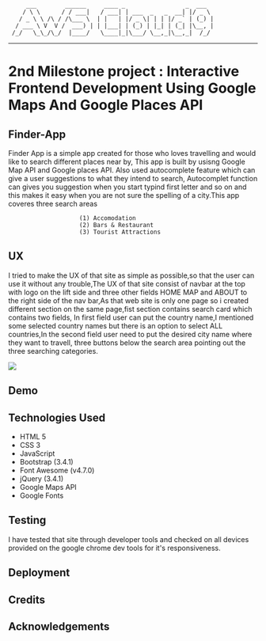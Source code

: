          ___        ______     ____ _                 _  ___  
        / \ \      / / ___|   / ___| | ___  _   _  __| |/ _ \ 
       / _ \ \ /\ / /\___ \  | |   | |/ _ \| | | |/ _` | (_) |
      / ___ \ V  V /  ___) | | |___| | (_) | |_| | (_| |\__, |
     /_/   \_\_/\_/  |____/   \____|_|\___/ \__,_|\__,_|  /_/ 
 ----------------------------------------------------------------- 


#  2nd Milestone project : Interactive Frontend Development Using Google Maps And Google Places API

## Finder-App

Finder App is a simple app created for those who loves travelling and would like to search different places near by,
This app is built by usisng Google Map API and Google places API. 
Also used autocomplete feature which can give a user suggestions to what they intend to search,
Autocomplet function can gives you suggestion when you start typind first letter and so on and this makes it
easy when you are not sure the spelling of a city.This app coveres three search areas 
                       
                        (1) Accomodation 
                        (2) Bars & Restaurant 
                        (3) Tourist Attractions
                        
## UX

I tried to make the UX of that site as simple as possible,so that the user can use it without any trouble,The UX of that site consist of navbar at the top with logo on the lift side and three other fields HOME MAP and ABOUT to the
right side of the nav bar,As that web site is only one page so i created different section on the same page,fist section contains 
search card which contains two fields, In first field user can put the country name,I mentioned some selected country names but
there is an option to select ALL countries,In the second field user need to put the desired city name where they want to travell,
three buttons below the search area pointing out the three searching categories.

<img src="(../imgs/navbar.jpg)">



## Demo


## Technologies Used

* HTML 5 <rb>
* CSS 3
* JavaScript
* Bootstrap (3.4.1)
* Font Awesome (v4.7.0)
* jQuery (3.4.1)
* Google Maps API
* Google Fonts

## Testing
I have tested that site through developer tools and checked on all devices provided on the google chrome dev tools for it's responsiveness.

## Deployment

## Credits

## Acknowledgements



